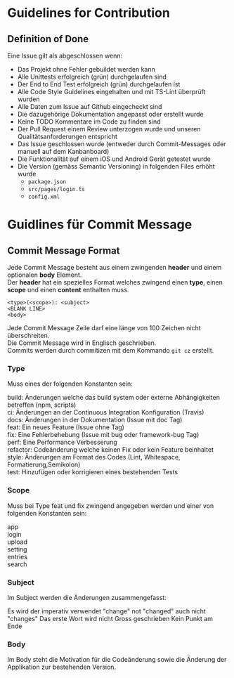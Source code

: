 # Guidelines for Contribution
## Definition of Done
Eine Issue gilt als abgeschlossen wenn:
- Das Projekt ohne Fehler gebuildet werden kann
- Alle Unittests erfolgreich (grün) durchgelaufen sind
- Der End to End Test erfolgreich (grün) durchgelaufen ist
- Alle Code Style Guidelines eingehalten und mit TS-Lint überprüft wurden
- Alle Daten zum Issue auf Github eingecheckt sind
- Die dazugehörige Dokumentation angepasst oder erstellt wurde
- Keine TODO Kommentare im Code zu finden sind
- Der Pull Request einem Review unterzogen wurde und unseren Qualitätsanforderungen entspricht
- Das Issue geschlossen wurde (entweder durch Commit-Messages oder manuell auf dem Kanbanboard)
- Die Funktionalität auf einem iOS und Android Gerät getestet wurde
- Die Version (gemäss Semantic Versioning) in folgenden Files erhöht wurde
  - `package.json`
  - `src/pages/login.ts`
  - `config.xml`


# Guidlines für Commit Message
## Commit Message Format
Jede Commit Message besteht aus einem zwingenden **header** und einem optionalen **body** Element.  
Der **header** hat ein spezielles Format welches zwingend einen **type**, einen **scope** und einen **content** enthalten muss. 

```
<type>(<scope>): <subject>
<BLANK LINE>
<body>
```
Jede Commit Message Zeile darf eine länge von 100 Zeichen nicht überschreiten.  
Die Commit Message wird in Englisch geschrieben.  
Commits werden durch commitizen mit dem Kommando `git cz` erstellt.  

### Type

Muss eines der folgenden Konstanten sein:

build: Änderungen welche das build system oder externe Abhängigkeiten betreffen (npm, scripts)  
ci: Änderungen an der Continuous Integration Konfiguration (Travis)  
docs: Änderungen in der Dokumentation (Issue mit doc Tag)  
feat: Ein neues Feature (Issue ohne Tag)  
fix: Eine Fehlerbehebung (Issue mit bug oder framework-bug Tag)  
perf: Eine Performance Verbesserung  
refactor: Codeänderung welche keinen Fix oder kein Feature beinhaltet  
style: Änderungen am Format des Codes (Lint, Whitespace, Formatierung,Semikolon)  
test: Hinzufügen oder korrigieren eines bestehenden Tests

### Scope

Muss bei Type feat und fix zwingend angegeben werden und einer von folgenden Konstanten sein:

app  
login  
upload  
setting  
entries  
search  

### Subject

Im Subject werden die Änderungen zusammengefasst:

Es wird der imperativ verwendet "change" not "changed" auch nicht "changes"
Das erste Wort wird nicht Gross geschrieben
Kein Punkt am Ende

### Body

Im Body steht die Motivation für die Codeänderung sowie die Änderung der Applikation zur bestehenden Version. 